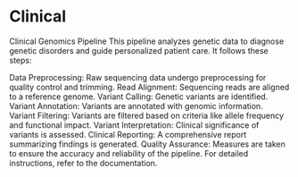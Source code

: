 # Clinical
Clinical Genomics Pipeline
This pipeline analyzes genetic data to diagnose genetic disorders and guide personalized patient care. It follows these steps:

Data Preprocessing: Raw sequencing data undergo preprocessing for quality control and trimming.
Read Alignment: Sequencing reads are aligned to a reference genome.
Variant Calling: Genetic variants are identified.
Variant Annotation: Variants are annotated with genomic information.
Variant Filtering: Variants are filtered based on criteria like allele frequency and functional impact.
Variant Interpretation: Clinical significance of variants is assessed.
Clinical Reporting: A comprehensive report summarizing findings is generated.
Quality Assurance: Measures are taken to ensure the accuracy and reliability of the pipeline.
For detailed instructions, refer to the documentation.

